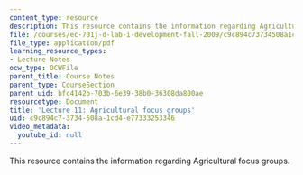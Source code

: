 ```yaml
---
content_type: resource
description: This resource contains the information regarding Agricultural focus groups.
file: /courses/ec-701j-d-lab-i-development-fall-2009/c9c894c73734508a1cd4e77333253346_MITEC_701JF09_lec11_nb.pdf
file_type: application/pdf
learning_resource_types:
- Lecture Notes
ocw_type: OCWFile
parent_title: Course Notes
parent_type: CourseSection
parent_uid: bfc4142b-703b-6e39-38b0-36308da800ae
resourcetype: Document
title: 'Lecture 11: Agricultural focus groups'
uid: c9c894c7-3734-508a-1cd4-e77333253346
video_metadata:
  youtube_id: null
---
```

This resource contains the information regarding Agricultural focus groups.